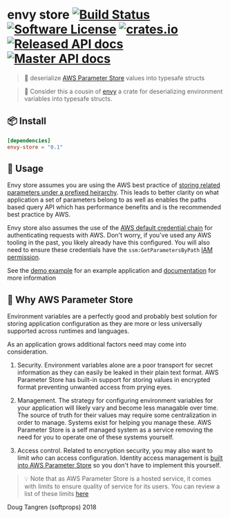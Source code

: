 # envy store [![Build Status](https://travis-ci.org/softprops/envy-store.svg?branch=master)](https://travis-ci.org/softprops/envy-store) [![Software License](https://img.shields.io/badge/license-MIT-brightgreen.svg)](LICENSE) [![crates.io](http://meritbadge.herokuapp.com/envy-store)](https://crates.io/crates/envy-store) [![Released API docs](https://docs.rs/envy-store/badge.svg)](http://docs.rs/envy-store) [![Master API docs](https://img.shields.io/badge/docs-master-green.svg)](https://softprops.github.io/envy-store)

> 🏪 deserialize [AWS Parameter Store](https://docs.aws.amazon.com/systems-manager/latest/userguide/systems-manager-paramstore.html) values into typesafe structs

> 👭 Consider this a cousin of [envy](https://github.com/softprops/envy) a crate for deserializing environment variables into typesafe structs.

## 📦 Install

```toml
[dependencies]
envy-store = "0.1"
```

## 🤸 Usage

Envy store assumes you are using the AWS best practice of [storing related parameters under
a prefixed heirarchy](https://aws.amazon.com/blogs/mt/organize-parameters-by-hierarchy-tags-or-amazon-cloudwatch-events-with-amazon-ec2-systems-manager-parameter-store/).
This leads to better clarity on what application a set of parameters belong to as well as enables
the paths based query API which has performance benefits and is the recommended best practice by AWS.

Envy store also assumes the use of the [AWS default credential chain](https://docs.aws.amazon.com/cli/latest/userguide/cli-chap-getting-started.html) for authenticating requests
with AWS. Don't worry, if you've used any AWS tooling in the past, you likely already have this configured. You will also need to ensure these credentials have the `ssm:GetParametersByPath` [IAM permission](https://docs.aws.amazon.com/systems-manager/latest/userguide/sysman-paramstore-access.html).


See the [demo example](examples/demo.rs) for an example application and [documentation](https://softprops.github.io/envy-store) for more information

## 🤔 Why AWS Parameter Store

Environment variables are a perfectly good and probably
best solution for storing application configuration as they are more or less
universally supported across runtimes and languages.

As an application grows additional factors need may come into consideration.

1) Security. Environment variables alone are a poor transport for secret information
as they can easily be leaked in their plain text format. AWS Parameter Store has
built-in support for storing values in encrypted format preventing unwanted access
from prying eyes.

2) Management. The strategy for configuring environment variables for your application
will likely vary and become less managable over time. The source of truth for their
values may require some centralization in order to manage. Systems exist for helping
you manage these. AWS Parameter Store is a self managed system as a service removing
the need for you to operate one of these systems yourself.

3) Access control. Related to encryption security, you may also want to limit _who_ can access
configuration. Identity access management is [built into AWS Parameter Store](https://docs.aws.amazon.com/systems-manager/latest/userguide/sysman-paramstore-access.html) so you don't have to implement this yourself.

> 💡 Note that as AWS Parameter Store is a hosted service, it comes with limits to ensure quality of service for its users. You can review a list of these limits [here](https://docs.aws.amazon.com/general/latest/gr/aws_service_limits.html#limits_ssm)

Doug Tangren (softprops) 2018